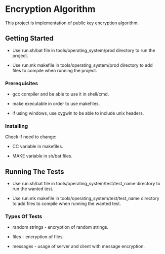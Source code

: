 # Encryption Algorithm

This project is implementation of public key encryption algorithm.


## Getting Started


* Use run.sh/bat file in tools/operating_system/prod directory to run the project.

* Use run.mk makefile in tools/operating_system/prod directory to add files to compile when running the project.


### Prerequisites

* gcc compiler and be able to use it in shell/cmd.

* make executable in order to use makefiles.

* if using windows, use cygwin to be able to include unix headers.


### Installing

Check if need to change:

* CC variable in makefiles.

* MAKE variable in sh/bat files.


## Running The Tests

* Use run.sh/bat file in tools/operating_system/test/test_name directory to run the wanted test.

* Use run.mk makefile in tools/operating_system/test/test_name directory to add files to compile when running the wanted test.


### Types Of Tests

* random strings - encryption of random strings.

* files - encryption of files.

* messages - usage of server and client with message encryption.
